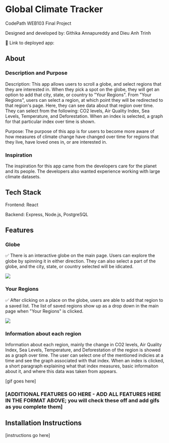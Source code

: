 # Global Climate Tracker

CodePath WEB103 Final Project

Designed and developed by: Githika Annapureddy and Dieu Anh Trinh

🔗 Link to deployed app:

## About

### Description and Purpose

Description: This app allows users to scroll a globe, and select regions that they are interested in. When they pick a spot on the globe, they will get an option to add that city, state, or country to "Your Regions". From "Your Regions", users can select a region, at which point they will be redirected to that region's page. Here, they can see data about that region over time. They can select from the following: CO2 levels, Air Quality Index, Sea Levels, Temperature, and Deforestation. When an index is selected, a graph for that particular index over time is shown. 

Purpose: The purpose of this app is for users to become more aware of how measures of climate change have changed over time for regions that they live, have loved ones in, or are interested in. 

### Inspiration

The inspiration for this app came from the developers care for the planet and its people. The developers also wanted experience working with large climate datasets.

## Tech Stack

Frontend: React

Backend: Express, Node.js, PostgreSQL

## Features

### Globe

✅ There is an interactive globe on the main page. Users can explore the globe by spinning it in either direction. They can also select a part of the globe, and the city, state, or country selected will be idicated.

<img src="project-walkthrough.gif"/>

### Your Regions

✅ After clicking on a place on the globe, users are able to add that region to a saved list. The list of saved regions show up as a drop down in the main page when "Your Regions" is clicked. 

<img src="project-walkthrough.gif"/>

### Information about each region

Information about each region, mainly the change in CO2 levels, Air Quality Index, Sea Levels, Temperature, and Deforestation of the region is showed as a graph over time. The user can select one of the mentioned indicies at a time and see the graph associated with that index. When an index is clicked, a short paragraph explaining what that index measures, basic informaiton about it, and where this data was taken from appears. 

[gif goes here]

### [ADDITIONAL FEATURES GO HERE - ADD ALL FEATURES HERE IN THE FORMAT ABOVE; you will check these off and add gifs as you complete them]

## Installation Instructions

[instructions go here]
